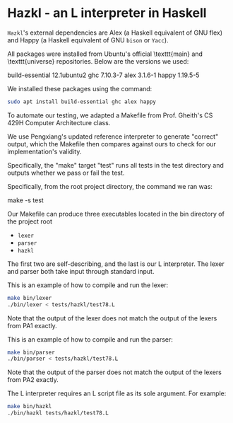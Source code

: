 
# Hazkl - an L interpreter in Haskell

`Hazkl`'s external dependencies are Alex (a Haskell equivalent of GNU flex)
and Happy (a Haskell equivalent of GNU `bison` or `Yacc`).

All packages were installed from Ubuntu's official \texttt{main} and \texttt{universe} repositories.
Below are the versions we used:

build-essential       12.1ubuntu2
ghc                   7.10.3-7
alex                  3.1.6-1
happy                 1.19.5-5

We installed these packages using the command:

```bash
sudo apt install build-essential ghc alex happy
```

To automate our testing, we adapted a Makefile from Prof. Gheith's CS 429H Computer Architecture class.

We use Pengxiang's updated reference interpreter to generate "correct" output, which the
Makefile then compares against ours to check for our implementation's validity.

Specifically, the "make" target "test" runs all tests in the test directory
and outputs whether we pass or fail the test.

Specifically, from the root project directory, the command we ran was:

make -s test

Our Makefile can produce three executables located in the bin directory of the project root

 * `lexer`
 * `parser`
 * `hazkl`

The first two are self-describing, and the last is our L interpreter.
The lexer and parser both take input through standard input.

This is an example of how to compile and run the lexer:

```bash
make bin/lexer
./bin/lexer < tests/hazkl/test78.L
```

Note that the output of the lexer does not match the output of the lexers from PA1 exactly.

This is an example of how to compile and run the parser:

```bash
make bin/parser
./bin/parser < tests/hazkl/test78.L
`````````````````````````````````

Note that the output of the parser does not match the output of the lexers from PA2 exactly.


The L interpreter requires an L script file as its sole argument. For example:

```bash
make bin/hazkl
./bin/hazkl tests/hazkl/test78.L
```
